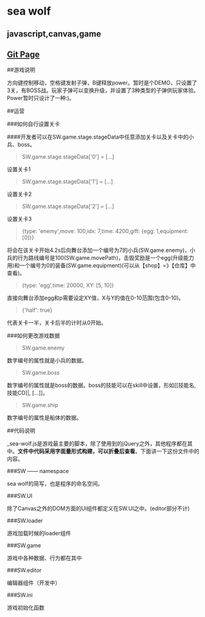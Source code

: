sea wolf
========

javascript,canvas,game
----------------------

## [Git Page](https://ajccom.github.io/sea-wolf/)


##游戏说明

方向键控制移动，空格键发射子弹，B键释放power。暂时是个DEMO，只设置了3关，有BOSS战。玩家子弹可以变换升级，并设置了3种类型的子弹供玩家体验。Power暂时只设计了一种\:\)。

##运营

###如何自行设置关卡

####开发者可以在SW\.game\.stage\.stageData中任意添加关卡以及关卡中的小兵、boss。

>SW.game.stage.stageData['0'] = [...]

设置关卡1

>SW.game.stage.stageData['1'] = [...]

设置关卡2

>SW.game.stage.stageData['2'] = [...]

设置关卡3

>{type: 'enemy',move: 100,idx: 7,time: 4200,gift: {egg: 1,equipment: [0]}}

将会在该关卡开始4\.2s后向舞台添加一个编号为7的小兵(SW.game.enemy)，小兵的行为路线编号是100(SW.game.movePath)，击毁奖励是一个egg(升级能力用)和一个编号为0的装备(SW.game.equipment)(可以从【shop】=》【仓库】中查看)。

>{type: 'egg',time: 20000, XY: [5, 10]}

直接向舞台添加egg和p需要设定XY值，X与Y的值在0-10范围(包含0-10)。

>{'half': true}

代表关卡一半，关卡后半的计时从0开始。

###如何更改游戏数据

>SW.game.enemy

数字编号的属性就是小兵的数据。

>SW.game.boss

数字编号的属性就是boss的数据。boss的技能可以在skill中设置，形如[[技能名, 技能CD]|, [...]]。

>SW.game.ship

数字编号的属性是船体的数据。


##代码说明

\_sea\-wolf\.js是游戏最主要的脚本，除了使用到的jQuery之外，其他程序都在其中。**文件中代码采用字面量形式构建，可以折叠后查看**。下面讲一下这份文件中的内容。

###SW —— namespace

sea wolf的简写，也是程序的命名空间。

###SW\.UI

除了Canvas之外的DOM方面的UI组件都定义在SW\.UI之中。(editor部分不计)

###SW\.loader

游戏加载时候的loader组件

###SW\.game

游戏中各种数据、行为都在其中

###SW\.editor

编辑器组件（开发中）

###SW\.ini

游戏初始化函数


